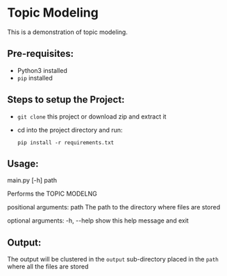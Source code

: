 # Topic Modeling
This is a demonstration of topic modeling.

## Pre-requisites:
- Python3 installed
- `pip` installed

## Steps to setup the Project:
- `git clone` this project or download zip and extract it
- cd into the project directory and run:

    `pip install -r requirements.txt`

## Usage:
main.py [-h] path

Performs the TOPIC MODELNG

positional arguments:
  path        The path to the directory where files are stored

optional arguments:
  -h, --help  show this help message and exit

## Output:
The output will be clustered in the `output` sub-directory placed in the `path` where all the files are stored